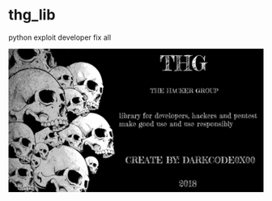 # thg_lib
python exploit developer
fix all

![Screenshot](https://github.com/darkcode357/thg_lib/blob/master/THG/THG-2.png)
